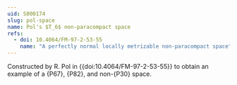 ```yaml
---
uid: S000174
slug: pol-space
name: Pol's $T_6$ non-paracompact space
refs:
  - doi: 10.4064/FM-97-2-53-55
    name: "A perfectly normal locally metrizable non-paracompact space"
---
```


Constructed by R. Pol in {{doi:10.4064/FM-97-2-53-55}} to obtain an example of a
{P67}, {P82}, and non-{P30} space.
